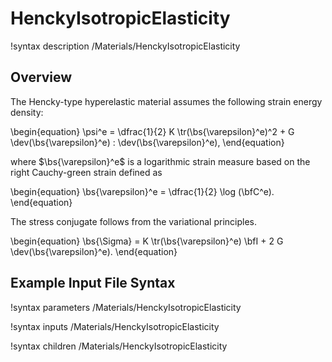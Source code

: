# HenckyIsotropicElasticity

!syntax description /Materials/HenckyIsotropicElasticity

## Overview

The Hencky-type hyperelastic material assumes the following strain energy density:

\begin{equation}
  \psi^e = \dfrac{1}{2} K \tr(\bs{\varepsilon}^e)^2 + G \dev(\bs{\varepsilon}^e) : \dev(\bs{\varepsilon}^e),
\end{equation}

where $\bs{\varepsilon}^e$ is a logarithmic strain measure based on the right Cauchy-green strain defined as

\begin{equation}
  \bs{\varepsilon}^e = \dfrac{1}{2} \log (\bfC^e).
\end{equation}

The stress conjugate follows from the variational principles.

\begin{equation}
  \bs{\Sigma} = K \tr(\bs{\varepsilon}^e) \bfI + 2 G \dev(\bs{\varepsilon}^e).
\end{equation}

## Example Input File Syntax

!syntax parameters /Materials/HenckyIsotropicElasticity

!syntax inputs /Materials/HenckyIsotropicElasticity

!syntax children /Materials/HenckyIsotropicElasticity
